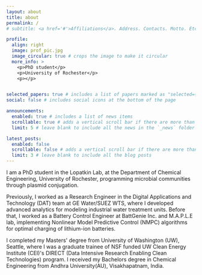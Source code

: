 ```yaml
---
layout: about
title: about
permalink: /
# subtitle: <a href='#'>Affiliations</a>. Address. Contacts. Motto. Etc.

profile:
  align: right
  image: prof_pic.jpg
  image_circular: true # crops the image to make it circular
  more_info: >
    <p>PhD student</p>
    <p>University of Rochester</p>
    <p></p>


selected_papers: true # includes a list of papers marked as "selected={true}"
social: false # includes social icons at the bottom of the page

announcements:
  enabled: true # includes a list of news items
  scrollable: true # adds a vertical scroll bar if there are more than 3 news items
  limit: 5 # leave blank to include all the news in the `_news` folder

latest_posts:
  enabled: false
  scrollable: false # adds a vertical scroll bar if there are more than 3 new posts items
  limit: 3 # leave blank to include all the blog posts
---
```


I am a PhD student in the Lopatkin Lab, at the Department of Chemical Engineering, University of Rochester, programming microbial communities through plasmid conjugation. 

Previously, I worked as a Research Engineer in the Digital Applications and Technology (DAT) team at GE Water/SUEZ WTS, where I developed advanced analytics for modeling industrial water treatment units. Before that, I worked as a Battery Control Engineer at BattGenie Inc. and M.A.P.L.E lab, implementing Nonlinear Model Predictive Control (NMPC) algorithms for optimal charging of lithium-ion batteries. 

I completed my Masters' degree from University of Washington (UW), Seattle, where I was a graduate trainee of NSF funded UW Clean Energy Institute (CEI)'s DIRECT (Data Intensive Research Enabling Clean Technologies) program. I received my Bachelors degree in Chemical Engineering from Andhra University(AU), Visakhapatnam, India.



<!-- 
Write your biography here. Tell the world about yourself. Link to your favorite [subreddit](http://reddit.com). You can put a picture in, too. The code is already in, just name your picture `prof_pic.jpg` and put it in the `img/` folder.

Put your address / P.O. box / other info right below your picture. You can also disable any of these elements by editing `profile` property of the YAML header of your `_pages/about.md`. Edit `_bibliography/papers.bib` and Jekyll will render your [publications page](/al-folio/publications/) automatically.

Link to your social media connections, too. This theme is set up to use [Font Awesome icons](https://fontawesome.com/) and [Academicons](https://jpswalsh.github.io/academicons/), like the ones below. Add your Facebook, Twitter, LinkedIn, Google Scholar, or just disable all of them. -->
